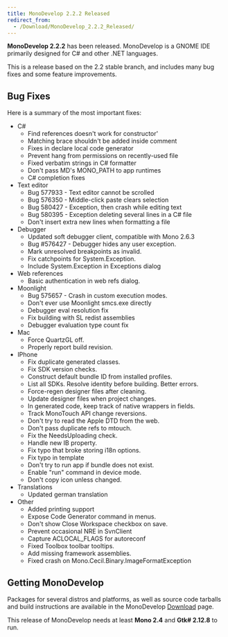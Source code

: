 ```yaml
---
title: MonoDevelop 2.2.2 Released
redirect_from:
  - /Download/MonoDevelop_2.2.2_Released/
---
```


**MonoDevelop 2.2.2** has been released. MonoDevelop is a GNOME IDE primarily designed for C# and other .NET languages.

This is a release based on the 2.2 stable branch, and includes many bug fixes and some feature improvements.

Bug Fixes
---------

Here is a summary of the most important fixes:

-   C#
    -   Find references doesn't work for constructor'
    -   Matching brace shouldn't be added inside comment
    -   Fixes in declare local code generator
    -   Prevent hang from permissions on recently-used file
    -   Fixed verbatim strings in C# formatter
    -   Don't pass MD's MONO\_PATH to app runtimes
    -   C# completion fixes
-   Text editor
    -   Bug 577933 - Text editor cannot be scrolled
    -   Bug 576350 - Middle-click paste clears selection
    -   Bug 580427 - Exception, then crash while editing text
    -   Bug 580395 - Exception deleting several lines in a C# file
    -   Don't insert extra new lines when formatting a file
-   Debugger
    -   Updated soft debugger client, compatible with Mono 2.6.3
    -   Bug \#576427 - Debugger hides any user exception.
    -   Mark unresolved breakpoints as invalid.
    -   Fix catchpoints for System.Exception.
    -   Include System.Exception in Exceptions dialog
-   Web references
    -   Basic authentication in web refs dialog.
-   Moonlight
    -   Bug 575657 - Crash in custom execution modes.
    -   Don't ever use Moonlight smcs.exe directly
    -   Debugger eval resolution fix
    -   Fix building with SL redist assemblies
    -   Debugger evaluation type count fix
-   Mac
    -   Force QuartzGL off.
    -   Properly report build revision.
-   IPhone
    -   Fix duplicate generated classes.
    -   Fix SDK version checks.
    -   Construct default bundle ID from installed profiles.
    -   List all SDKs. Resolve identity before building. Better errors.
    -   Force-regen designer files after cleaning.
    -   Update designer files when project changes.
    -   In generated code, keep track of native wrappers in fields.
    -   Track MonoTouch API change reversions.
    -   Don't try to read the Apple DTD from the web.
    -   Don't pass duplicate refs to mtouch.
    -   Fix the NeedsUploading check.
    -   Handle new IB property.
    -   Fix typo that broke storing i18n options.
    -   Fix typo in template
    -   Don't try to run app if bundle does not exist.
    -   Enable "run" command in device mode.
    -   Don't copy icon unless changed.
-   Translations
    -   Updated german translation
-   Other
    -   Added printing support
    -   Expose Code Generator command in menus.
    -   Don't show Close Workspace checkbox on save.
    -   Prevent occasional NRE in SvnClient
    -   Capture ACLOCAL\_FLAGS for autoreconf
    -   Fixed Toolbox toolbar tooltips.
    -   Add missing framework assemblies.
    -   Fixed crash on Mono.Cecil.Binary.ImageFormatException

Getting MonoDevelop
-------------------

Packages for several distros and platforms, as well as source code tarballs and build instructions are available in the MonoDevelop [Download](../../../../Download) page.

This release of MonoDevelop needs at least **Mono 2.4** and **Gtk# 2.12.8** to run.
